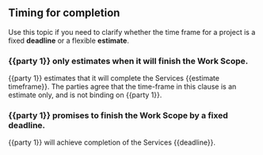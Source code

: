 ## Timing for completion

Use this topic if you need to clarify whether the time frame for a project is a fixed **deadline** or a flexible **estimate**.

### {{party 1}} only estimates when it will finish the Work Scope.

{{party 1}} estimates that it will complete the Services {{estimate timeframe}}. The parties agree that the time-frame in this clause is an estimate only, and is not binding on {{party 1}}.

### {{party 1}} promises to finish the Work Scope by a fixed deadline.

{{party 1}} will achieve completion of the Services {{deadline}}.
